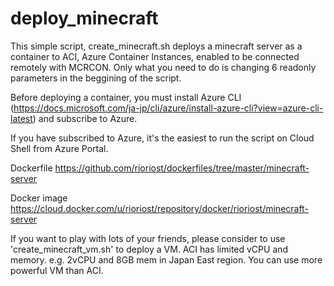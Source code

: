 # deploy_minecraft

This simple script, create_minecraft.sh deploys a minecraft server as a container to ACI, Azure Container Instances, enabled to be connected remotely with MCRCON.
Only what you need to do is changing 6 readonly parameters in the beggining of the script.

Before deploying a container, you must install Azure CLI (https://docs.microsoft.com/ja-jp/cli/azure/install-azure-cli?view=azure-cli-latest) and subscribe to Azure.

If you have subscribed to Azure, it's the easiest to run the script on Cloud Shell from Azure Portal.

Dockerfile
https://github.com/rioriost/dockerfiles/tree/master/minecraft-server

Docker image
https://cloud.docker.com/u/rioriost/repository/docker/rioriost/minecraft-server

If you want to play with lots of your friends, please consider to use 'create_minecraft_vm.sh' to deploy a VM. ACI has limited vCPU and memory. e.g. 2vCPU and 8GB mem in Japan East region. You can use more powerful VM than ACI.
